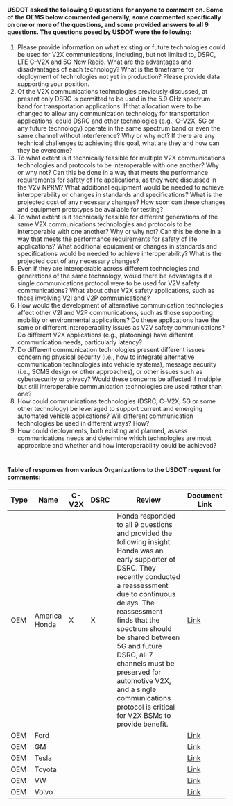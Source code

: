 #### USDOT asked the following 9 questions for anyone to comment on. Some of the OEMS below commented generally, some commented specifically on one or more of the questions, and some provided answers to all 9 questions. The questions posed by USDOT were the following:

1. Please provide information on what existing or future technologies could be used for V2X communications, including, but not limited to, DSRC, LTE C–V2X and 5G New Radio. What are the advantages and disadvantages of each technology? What is the timeframe for deployment of technologies not yet in production? Please provide data supporting your position.
2. Of the V2X communications technologies previously discussed, at present only DSRC is permitted to be used in the 5.9 GHz spectrum band for transportation applications. If that allocation were to be changed to allow any communication technology for transportation applications, could DSRC and other technologies (e.g., C–V2X, 5G or any future technology) operate in the same spectrum band or even the same channel without interference? Why or why not? If there are any technical challenges to achieving this goal, what are they and how can they be overcome?
3. To what extent is it technically feasible for multiple V2X communications technologies and protocols to be interoperable with one another? Why or why not? Can this be done in a way that meets the performance requirements for safety of life applications, as they were discussed in the V2V NPRM? What additional equipment would be needed to achieve interoperability or changes in standards and specifications? What is the projected cost of any necessary changes? How soon can these changes and equipment prototypes be available for testing?
4. To what extent is it technically feasible for different generations of the same V2X communications technologies and protocols to be interoperable with one another? Why or why not? Can this be done in a way that meets the performance requirements for safety of life applications? What additional equipment or changes in standards and specifications would be needed to achieve interoperability? What is the projected cost of any necessary changes?
5. Even if they are interoperable across different technologies and generations of the same technology, would there be advantages if a single communications protocol were to be used for V2V safety communications? What about other V2X safety applications, such as those involving V2I and V2P communications?
6. How would the development of alternative communication technologies affect other V2I and V2P communications, such as those supporting mobility or environmental applications? Do these applications have the same or different interoperability issues as V2V safety communications? Do different V2X applications (e.g., platooning) have different communication needs, particularly latency?
7. Do different communication technologies present different issues concerning physical security (i.e., how to integrate alternative communication technologies into vehicle systems), message security (i.e., SCMS design or other approaches), or other issues such as cybersecurity or privacy? Would these concerns be affected if multiple but still interoperable communication technologies are used rather than one?
8. How could communications technologies (DSRC, C–V2X, 5G or some other technology) be leveraged to support current and emerging automated vehicle applications? Will different communication technologies be used in different ways? How?
9. How could deployments, both existing and planned, assess communications needs and determine which technologies are most appropriate and whether and how interoperability could be achieved?

#

#### Table of responses from various Organizations to the USDOT request for comments:

Type | Name | C-V2X | DSRC | Review | Document Link
---- | ---- | ---- | ---- | ---- | ---- |
OEM | America Honda| X | X | Honda responded to all 9 questions and provided the following insight. Honda was an early supporter of DSRC. They recently conducted a reassessment due to continuous delays. The reassessment finds that the spectrum should be shared between 5G and future DSRC, all 7 channels must be preserved for automotive V2X, and a single communications protocol is critical for V2X BSMs to provide benefit. |[Link]( https://github.com/lslangley/CV_Comments/blob/master/OEMs/Comment_from_American_Honda_Motor_Co_.pdf)
OEM | Ford | | | | [Link](https://github.com/lslangley/CV_Comments/blob/master/OEMs/Comment_from_Ford_Motor_Company.pdf)
OEM | GM | | | | [Link](https://github.com/lslangley/CV_Comments/blob/master/OEMs/Comment_from_General_Motors_Company.pdf)
OEM | Tesla | | | | [Link](https://github.com/lslangley/CV_Comments/blob/master/OEMs/Comment_from_Tesla%2C_Inc_.pdf)
OEM | Toyota | | | | [Link](https://github.com/lslangley/CV_Comments/blob/master/OEMs/Comment_from_Toyota_Motor_North_America%2C_Inc_.pdf)
OEM | VW | | | | [Link](https://github.com/lslangley/CV_Comments/blob/master/OEMs/Comment_from_Volkswagen_Group_of_America.pdf)
OEM | Volvo | | | | [Link](https://github.com/lslangley/CV_Comments/blob/master/OEMs/Comment_from_Volvo_Group_North_America.pdf)
